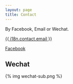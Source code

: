 ```yaml
---
layout: page
title: Contact
---
```


By Facebook, Email or Wechat.

<a class="btn btn-lg" href="mailto:contact@team6353.com" role="button">{{ i18n.contact.email }} <i class="fa fa-envelope" aria-hidden="true"></i></a>

<a class="btn btn-lg" href="https://www.facebook.com/FRC6353/?modal=admin_todo_tour" role="button">Facebook <i class="fa fa-facebook" aria-hidden="true"></i></a>
        
## Wechat

{% img wechat-sub.png %}
